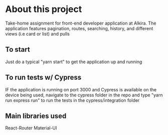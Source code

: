 # About this project
Take-home assignment for front-end developer application at Alkira.  The application features pagination, routes, searching, history, and different views (i.e card or list) and pulls

## To start
Just do a typical "yarn start" to get the application up and running

## To run tests w/ Cypress
IF the application is running on port 3000 and Cypress is available on the device being used, navigate to the cypress folder in the repo and type "yarn run express run" to run the tests in the cypress/integration folder

## Main libraries used
React-Router
Material-UI

